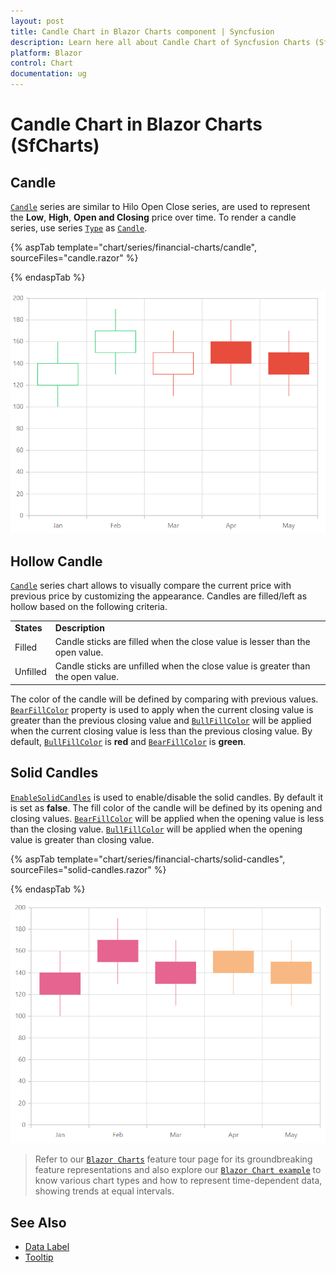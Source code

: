 ```yaml
---
layout: post
title: Candle Chart in Blazor Charts component | Syncfusion
description: Learn here all about Candle Chart of Syncfusion Charts (SfCharts) component and more.
platform: Blazor
control: Chart
documentation: ug
---
```


# Candle Chart in Blazor Charts (SfCharts)

## Candle

[`Candle`](https://help.syncfusion.com/cr/blazor/Syncfusion.Blazor.Charts.ChartSeriesType.html#Syncfusion_Blazor_Charts_ChartSeriesType_Candle) series are similar to Hilo Open Close series, are used to represent the **Low**, **High**, **Open and Closing** price over time. To render a candle series, use series
[`Type`](https://help.syncfusion.com/cr/blazor/Syncfusion.Blazor~Syncfusion.Blazor.Charts.ChartSeries~Type.html) as [`Candle`](https://help.syncfusion.com/cr/blazor/Syncfusion.Blazor.Charts.ChartSeriesType.html#Syncfusion_Blazor_Charts_ChartSeriesType_Candle).

{% aspTab template="chart/series/financial-charts/candle", sourceFiles="candle.razor" %}

{% endaspTab %}

![Candle](../images/financial-types/candles.png)

## Hollow Candle

[`Candle`](https://help.syncfusion.com/cr/blazor/Syncfusion.Blazor.Charts.ChartSeriesType.html#Syncfusion_Blazor_Charts_ChartSeriesType_Candle) series chart allows to visually compare the current price with previous price by customizing the appearance. Candles are filled/left as hollow based on the following criteria.

<!-- markdownlint-disable MD033 -->
<table>
<tr>
<td><b>States</b></td>
<td><b>Description </b></td>
</tr>
<tr>
<td>Filled</td>
<td>Candle sticks are filled when the close value is lesser than the open value.</td>
</tr>
<tr>
<td>Unfilled</td>
<td>Candle sticks are unfilled when the close value is greater than the open value.</td>
</tr>
</table>

The color of the candle will be defined by comparing with previous values. [`BearFillColor`](https://help.syncfusion.com/cr/blazor/Syncfusion.Blazor.Charts.ChartSeries.html#Syncfusion_Blazor_Charts_ChartSeries_BearFillColor) property is used to apply when the current closing value is greater than the previous closing value and [`BullFillColor`](https://help.syncfusion.com/cr/blazor/Syncfusion.Blazor.Charts.ChartSeries.html#Syncfusion_Blazor_Charts_ChartSeries_BullFillColor) will be applied when the current closing value is less than the previous closing value. By default, [`BullFillColor`](https://help.syncfusion.com/cr/blazor/Syncfusion.Blazor.Charts.ChartSeries.html#Syncfusion_Blazor_Charts_ChartSeries_BullFillColor) is **red** and [`BearFillColor`](https://help.syncfusion.com/cr/blazor/Syncfusion.Blazor.Charts.ChartSeries.html#Syncfusion_Blazor_Charts_ChartSeries_BearFillColor) is **green**.

## Solid Candles

[`EnableSolidCandles`](https://help.syncfusion.com/cr/blazor/Syncfusion.Blazor~Syncfusion.Blazor.Charts.ChartSeries~EnableSolidCandles.html) is used to enable/disable the solid candles. By default it is set as **false**. The fill color of the candle will be defined by its opening and closing values. [`BearFillColor`](https://help.syncfusion.com/cr/blazor/Syncfusion.Blazor~Syncfusion.Blazor.Charts.ChartSeries~BearFillColor.html) will be applied when the opening value is less than the closing value. [`BullFillColor`](https://help.syncfusion.com/cr/blazor/Syncfusion.Blazor~Syncfusion.Blazor.Charts.ChartSeries~BullFillColor.html)
will be applied when the opening value is greater than closing value.

{% aspTab template="chart/series/financial-charts/solid-candles", sourceFiles="solid-candles.razor" %}

{% endaspTab %}

![Solid Candles](../images/financial-types/solid-candles.png)

> Refer to our [`Blazor Charts`](https://www.syncfusion.com/blazor-components/blazor-charts) feature tour page for its groundbreaking feature representations and also explore our [`Blazor Chart example`](https://blazor.syncfusion.com/demos/chart/line?theme=bootstrap4) to know various chart types and how to represent time-dependent data, showing trends at equal intervals.

## See Also

* [Data Label](../data-labels)
* [Tooltip](../tool-tip)